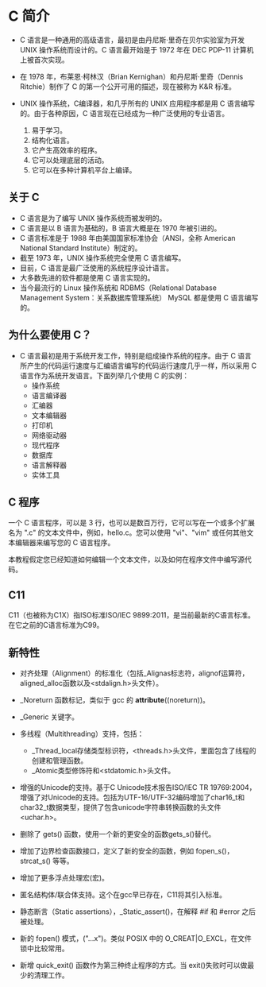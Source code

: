 # C 简介
- C 语言是一种通用的高级语言，最初是由丹尼斯·里奇在贝尔实验室为开发 UNIX 操作系统而设计的。C 语言最开始是于 1972 年在 DEC PDP-11 计算机上被首次实现。

- 在 1978 年，布莱恩·柯林汉（Brian Kernighan）和丹尼斯·里奇（Dennis Ritchie）制作了 C 的第一个公开可用的描述，现在被称为 K&R 标准。

- UNIX 操作系统，C编译器，和几乎所有的 UNIX 应用程序都是用 C 语言编写的。由于各种原因，C 语言现在已经成为一种广泛使用的专业语言。
    1. 易于学习。
    2. 结构化语言。
    3. 它产生高效率的程序。
    4. 它可以处理底层的活动。
    5. 它可以在多种计算机平台上编译。
## 关于 C
- C 语言是为了编写 UNIX 操作系统而被发明的。
- C 语言是以 B 语言为基础的，B 语言大概是在 1970 年被引进的。
- C 语言标准是于 1988 年由美国国家标准协会（ANSI，全称 American National Standard Institute）制定的。
- 截至 1973 年，UNIX 操作系统完全使用 C 语言编写。
- 目前，C 语言是最广泛使用的系统程序设计语言。
- 大多数先进的软件都是使用 C 语言实现的。
- 当今最流行的 Linux 操作系统和 RDBMS（Relational Database Management System：关系数据库管理系统） MySQL 都是使用 C 语言编写的。
## 为什么要使用 C？
- C 语言最初是用于系统开发工作，特别是组成操作系统的程序。由于 C 语言所产生的代码运行速度与汇编语言编写的代码运行速度几乎一样，所以采用 C 语言作为系统开发语言。下面列举几个使用 C 的实例：
    - 操作系统
    - 语言编译器
    - 汇编器
    - 文本编辑器
    - 打印机
    - 网络驱动器
    - 现代程序
    - 数据库
    - 语言解释器
    - 实体工具
## C 程序
 一个 C 语言程序，可以是 3 行，也可以是数百万行，它可以写在一个或多个扩展名为 ".c" 的文本文件中，例如，hello.c。您可以使用 "vi"、"vim" 或任何其他文本编辑器来编写您的 C 语言程序。

本教程假定您已经知道如何编辑一个文本文件，以及如何在程序文件中编写源代码。

## C11
C11（也被称为C1X）指ISO标准ISO/IEC 9899:2011，是当前最新的C语言标准。在它之前的C语言标准为C99。

## 新特性
- 对齐处理（Alignment）的标准化（包括_Alignas标志符，alignof运算符，aligned_alloc函数以及<stdalign.h>头文件）。

- _Noreturn 函数标记，类似于 gcc 的 __attribute__((noreturn))。

- _Generic 关键字。

- 多线程（Multithreading）支持，包括：
    - _Thread_local存储类型标识符，<threads.h>头文件，里面包含了线程的创建和管理函数。
    - _Atomic类型修饰符和<stdatomic.h>头文件。

- 增强的Unicode的支持。基于C Unicode技术报告ISO/IEC TR 19769:2004，增强了对Unicode的支持。包括为UTF-16/UTF-32编码增加了char16_t和char32_t数据类型，提供了包含unicode字符串转换函数的头文件<uchar.h>。

- 删除了 gets() 函数，使用一个新的更安全的函数gets_s()替代。

- 增加了边界检查函数接口，定义了新的安全的函数，例如 fopen_s()，strcat_s() 等等。

- 增加了更多浮点处理宏(宏)。

- 匿名结构体/联合体支持。这个在gcc早已存在，C11将其引入标准。

- 静态断言（Static assertions），_Static_assert()，在解释 #if 和 #error 之后被处理。

- 新的 fopen() 模式，("…x")。类似 POSIX 中的 O_CREAT|O_EXCL，在文件锁中比较常用。

- 新增 quick_exit() 函数作为第三种终止程序的方式。当 exit()失败时可以做最少的清理工作。